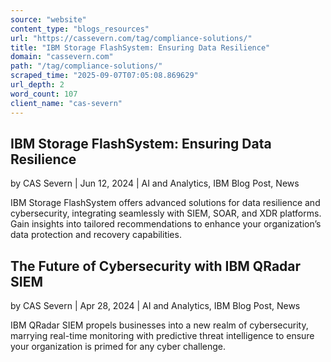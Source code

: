 ```yaml
---
source: "website"
content_type: "blogs_resources"
url: "https://cassevern.com/tag/compliance-solutions/"
title: "IBM Storage FlashSystem: Ensuring Data Resilience"
domain: "cassevern.com"
path: "/tag/compliance-solutions/"
scraped_time: "2025-09-07T07:05:08.869629"
url_depth: 2
word_count: 107
client_name: "cas-severn"
---
```


## IBM Storage FlashSystem: Ensuring Data Resilience

by CAS Severn | Jun 12, 2024 | AI and Analytics, IBM Blog Post, News

IBM Storage FlashSystem offers advanced solutions for data resilience and cybersecurity, integrating seamlessly with SIEM, SOAR, and XDR platforms. Gain insights into tailored recommendations to enhance your organization’s data protection and recovery capabilities.

## The Future of Cybersecurity with IBM QRadar SIEM

by CAS Severn | Apr 28, 2024 | AI and Analytics, IBM Blog Post, News

IBM QRadar SIEM propels businesses into a new realm of cybersecurity, marrying real-time monitoring with predictive threat intelligence to ensure your organization is primed for any cyber challenge.